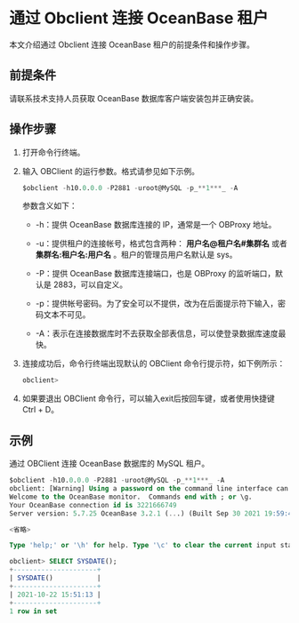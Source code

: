 # 通过 Obclient 连接 OceanBase 租户

本文介绍通过 Obclient 连接 OceanBase 租户的前提条件和操作步骤。

## 前提条件

请联系技术支持人员获取 OceanBase 数据库客户端安装包并正确安装。

## 操作步骤

1. 打开命令行终端。

2. 输入 OBClient 的运行参数。格式请参见如下示例。

   ```sql
   $obclient -h10.0.0.0 -P2881 -uroot@MySQL -p_**1***_ -A
   ```

   参数含义如下：

   * -h：提供 OceanBase 数据库连接的 IP，通常是一个 OBProxy 地址。

   * -u：提供租户的连接帐号，格式包含两种： **用户名@租户名#集群名** 或者 **集群名:租户名:用户名** 。租户的管理员用户名默认是 sys。

   * -P：提供 OceanBase 数据库连接端口，也是 OBProxy 的监听端口，默认是 2883，可以自定义。

   * -p：提供帐号密码。为了安全可以不提供，改为在后面提示符下输入，密码文本不可见。

   * -A：表示在连接数据库时不去获取全部表信息，可以使登录数据库速度最快。

3. 连接成功后，命令行终端出现默认的 OBClient 命令行提示符，如下例所示：

   ```sql
   obclient>
   ```

4. 如果要退出 OBClient 命令行，可以输入exit后按回车键，或者使用快捷键 Ctrl + D。

## 示例

通过 OBClient 连接 OceanBase 数据库的 MySQL 租户。

```sql
$obclient -h10.0.0.0 -P2881 -uroot@MySQL -p_**1***_ -A
obclient: [Warning] Using a password on the command line interface can be insecure.
Welcome to the OceanBase monitor.  Commands end with ; or \g.
Your OceanBase connection id is 3221666749
Server version: 5.7.25 OceanBase 3.2.1 (...) (Built Sep 30 2021 19:59:46)

<省略>

Type 'help;' or '\h' for help. Type '\c' to clear the current input statement.

obclient> SELECT SYSDATE();
+---------------------+
| SYSDATE()           |
+---------------------+
| 2021-10-22 15:51:13 |
+---------------------+
1 row in set
```
